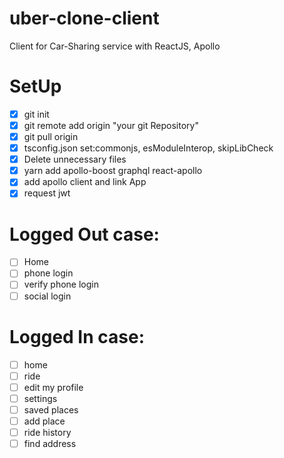 # uber-clone-client

Client for Car-Sharing service with ReactJS, Apollo

# SetUp

- [x] git init
- [x] git remote add origin "your git Repository"
- [x] git pull origin
- [x] tsconfig.json set:commonjs, esModuleInterop, skipLibCheck
- [x] Delete unnecessary files
- [x] yarn add apollo-boost graphql react-apollo
- [x] add apollo client and link App
- [x] request jwt

# Logged Out case:

- [ ] Home
- [ ] phone login
- [ ] verify phone login
- [ ] social login

# Logged In case:

- [ ] home
- [ ] ride
- [ ] edit my profile
- [ ] settings
- [ ] saved places
- [ ] add place
- [ ] ride history
- [ ] find address
